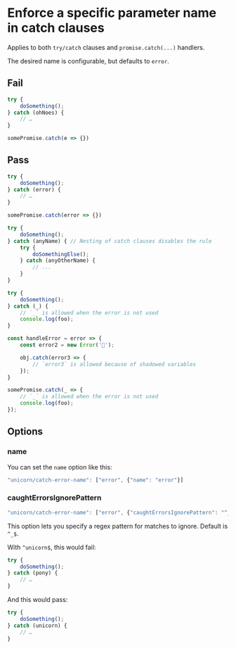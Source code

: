 # Enforce a specific parameter name in catch clauses

Applies to both `try/catch` clauses and `promise.catch(...)` handlers.

The desired name is configurable, but defaults to `error`.


## Fail

```js
try {
	doSomething();
} catch (ohNoes) {
	// …
}
```

```js
somePromise.catch(e => {})
```


## Pass

```js
try {
	doSomething();
} catch (error) {
	// …
}
```

```js
somePromise.catch(error => {})
```

```js
try {
	doSomething();
} catch (anyName) { // Nesting of catch clauses disables the rule
	try {
		doSomethingElse();
	} catch (anyOtherName) {
		// ...
	}
}
```

```js
try {
	doSomething();
} catch (_) {
	// `_` is allowed when the error is not used
	console.log(foo);
}
```

```js
const handleError = error => {
	const error2 = new Error('🦄');

	obj.catch(error3 => {
		// `error3` is allowed because of shadowed variables
	});
}
```

```js
somePromise.catch(_ => {
	// `_` is allowed when the error is not used
	console.log(foo);
});
```


## Options

### name

You can set the `name` option like this:

```js
"unicorn/catch-error-name": ["error", {"name": "error"}]
```

### caughtErrorsIgnorePattern

```js
"unicorn/catch-error-name": ["error", {"caughtErrorsIgnorePattern": "^_$"}]
```

This option lets you specify a regex pattern for matches to ignore. Default is `^_$`.

With `^unicorn$`, this would fail:

```js
try {
	doSomething();
} catch (pony) {
	// …
}
```

And this would pass:

```js
try {
	doSomething();
} catch (unicorn) {
	// …
}
```
